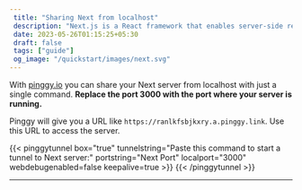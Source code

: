 ```yaml
---
 title: "Sharing Next from localhost" 
 description: "Next.js is a React framework that enables server-side rendering and simplifies building scalable web applications."
 date: 2023-05-26T01:15:25+05:30 
 draft: false 
 tags: ["guide"]
 og_image: "/quickstart/images/next.svg"
---
```


With [pinggy.io](https://pinggy.io) you can share your Next server from localhost with just a single command. **Replace the port 3000 with the port where your server is running.**

Pinggy will give you a URL like `https://ranlkfsbjkxry.a.pinggy.link`. Use this URL to access the server.

{{< pinggytunnel box="true" tunnelstring="Paste this command to start a tunnel to Next server:" portstring="Next Port" localport="3000" webdebugenabled=false keepalive=true >}}
{{< /pinggytunnel >}}

<hr>
